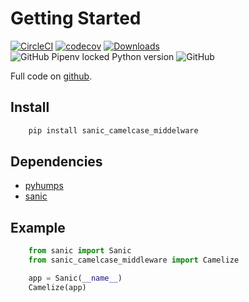 # Getting Started

[![CircleCI](https://circleci.com/gh/ahmednafies/sanic_camelcase_middleware.svg?style=shield)](https://circleci.com/gh/ahmednafies/sanic_camelcase_middleware) [![codecov](https://codecov.io/gh/ahmednafies/sanic_camelcase_middleware/branch/master/graph/badge.svg)](https://codecov.io/gh/ahmednafies/sanic_camelcase_middleware) [![Downloads](https://pepy.tech/badge/fastapi-camelcase)](https://pepy.tech/project/fastapi-camelcase) ![GitHub Pipenv locked Python version](https://img.shields.io/github/pipenv/locked/python-version/ahmednafies/sanic_camelcase_middleware) ![GitHub](https://img.shields.io/github/license/ahmednafies/sanic_camelcase_middleware)

Full code on [github](https://github.com/ahmednafies/sanic_camelcase_middleware).

## Install

```bash
    pip install sanic_camelcase_middelware
```

## Dependencies

- [pyhumps](https://pypi.org/project/pyhumps/)
- [sanic](https://pypi.org/project/sanic/)

## Example

```python
    from sanic import Sanic
    from sanic_camelcase_middleware import Camelize

    app = Sanic(__name__)
    Camelize(app)
```
